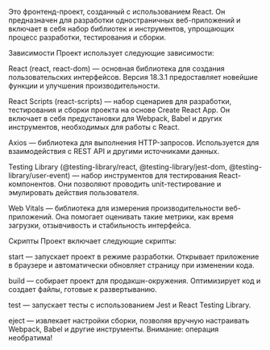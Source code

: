 Это фронтенд-проект, созданный с использованием React. Он предназначен для разработки одностраничных веб-приложений и включает в себя набор библиотек и инструментов, упрощающих процесс разработки, тестирования и сборки.

Зависимости
Проект использует следующие зависимости:

React (react, react-dom) — основная библиотека для создания пользовательских интерфейсов. Версия 18.3.1 предоставляет новейшие функции и улучшения производительности.

React Scripts (react-scripts) — набор сценариев для разработки, тестирования и сборки проекта на основе Create React App. Он включает в себя предустановки для Webpack, Babel и других инструментов, необходимых для работы с React.

Axios — библиотека для выполнения HTTP-запросов. Используется для взаимодействия с REST API и другими источниками данных.

Testing Library (@testing-library/react, @testing-library/jest-dom, @testing-library/user-event) — набор инструментов для тестирования React-компонентов. Они позволяют проводить unit-тестирование и эмулировать действия пользователя.

Web Vitals — библиотека для измерения производительности веб-приложений. Она помогает оценивать такие метрики, как время загрузки, отзывчивость и стабильность интерфейса.

Скрипты
Проект включает следующие скрипты:

start — запускает проект в режиме разработки. Открывает приложение в браузере и автоматически обновляет страницу при изменении кода.

build — собирает проект для продакшн-окружения. Оптимизирует код и создает файлы, готовые к развертыванию.

test — запускает тесты с использованием Jest и React Testing Library.

eject — извлекает настройки сборки, позволяя вручную настраивать Webpack, Babel и другие инструменты. Внимание: операция необратима!
